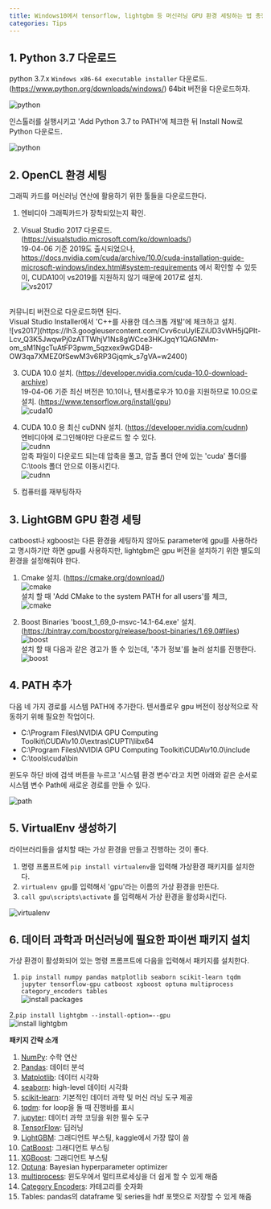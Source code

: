 ```yaml
---
title: Windows10에서 tensorflow, lightgbm 등 머신러닝 GPU 환경 세팅하는 법 총정리
categories: Tips
---
```


## 1. Python 3.7 다운로드

python 3.7.x `Windows x86-64 executable installer` 다운로드. (https://www.python.org/downloads/windows/) 64bit 버전을 다운로드하자.

![python](https://lh3.googleusercontent.com/KUTlPGtO9AoZilWURVTfmHPIw_PtAEFpOP7zaxgTyMktl5Lg8_AaqNbDpIMNwtl4Tb63TQl8gbq3oWNgv3cpUa1wz7jed16DlZ0jbdenCjpus1GwI021hDNmhv5vGxuHgtjzkjZELw=w2400)

인스톨러를 실행시키고 'Add Python 3.7 to PATH'에 체크한 뒤 Install Now로 Python 다운로드.

![python](https://lh3.googleusercontent.com/SFyU01mn_Kxle2bOReEzd6rTQsQ5o_IV-uxPO387CaXbRBvXDoiYKHUTvL8rRHUJp6m2Qv0JVfqjloUYaWPlcaDJuGgryw6YQMR02AfXXVOvQdLLmSFLdJUzs5SzzrP6w7aO-LQC1A=w2400)

## 2. OpenCL 환경 세팅

그래픽 카드를 머신러닝 연산에 활용하기 위한 툴들을 다운로드한다.

1. 엔비디아 그래픽카드가 장착되있는지 확인.

2. Visual Studio 2017 다운로드. (https://visualstudio.microsoft.com/ko/downloads/) <br>
19-04-06  기준 2019도 출시되었으나, https://docs.nvidia.com/cuda/archive/10.0/cuda-installation-guide-microsoft-windows/index.html#system-requirements 에서 확인할 수 있듯이, CUDA10이 vs2019를 지원하지 않기 때문에 2017로 설치. <br>
![vs2017](https://lh3.googleusercontent.com/23B5OzQHtGxIkq8boQU0loZ3iNlJ_fUqxT9Jf83QuwOv5dXdEX-6dYDDTs-7mzae4_xCISnwlW1ZHSuW2G1HeOmaGxV28kEaIyyXjJn6qeFxogMqmG9SRg_DcK2TX4o1vITLTfw59Q=w2400)
<br>
커뮤니티 버전으로 다운로드하면 된다. <br>
Visual Studio Installer에서 'C++를 사용한 데스크톱 개발'에 체크하고 설치.<br>
![vs2017](https://lh3.googleusercontent.com/Cvv6cuUyIEZiUD3vWH5jQPIt-Lcv_Q3K5JwqwPj0zATTWhjV1Ns8gWCce3HKJgqY1QAGNMm-om_sM1NgcTuAtFP3pwm_5qzxex9wGD4B-OW3qa7XMEZ0fSewM3v6RP3Gjqmk_s7gVA=w2400)

3. CUDA 10.0 설치. (https://developer.nvidia.com/cuda-10.0-download-archive) <br>
19-04-06 기준 최신 버전은 10.1이나, 텐서플로우가 10.0을 지원하므로 10.0으로 설치. (https://www.tensorflow.org/install/gpu)<br>
![cuda10](https://lh3.googleusercontent.com/m7gYoAMQOlFkcxyElbx6jUPKhgHL5ohmDeSKRWYto2kCWYRPkjG7PLUEEy_lq6v6RuykwML13GGngGTSdey3blSJt1UXbsqZqUmd2GuTjkQwdnHK8zsPZe-eSWz3-4YozFWB2enVhA=w2400)<br>

4. CUDA 10.0 용 최신 cuDNN 설치. (https://developer.nvidia.com/cudnn) <br>
엔비디아에 로그인해야만 다운로드 할 수 있다. <br>
![cudnn](https://lh3.googleusercontent.com/guwcyNB9ikkh42CvPNx8mMBKIPAVBk95et4Lpv1JJEoEy9gaYQ4UoHtesRxGowmL2WSQxc444yobx8a8Y4On15AkWqIU79YsNQxvNUfbd0_7HwY3dIO3LhQngKos0kAcWAlFp1LZEw=w2400)<br>
압축 파일이 다운로드 되는데 압축을 풀고, 압출 폴더 안에 있는 'cuda' 폴더를 C:\tools 폴더 안으로 이동시킨다. <br>
![cudnn](https://lh3.googleusercontent.com/AKJw4ND4oBNB_5RJn3e2LKdHJaGuzq2rW4eYLgifrSsLcosArbX9dnt5o6hRAlO9mVrkBYQH5RFEqwjf3HELsAhDN41KZ9SRARTRtOMvErN27ZlcOTxgXVUMuR0ZrzLuPb4-7MxQUg=w2400)

5. 컴퓨터를 재부팅하자

## 3. LightGBM GPU 환경 세팅

catboost나 xgboost는 다른 환경을 세팅하지 않아도 parameter에 gpu를 사용하라고 명시하기만 하면 gpu를 사용하지만, lightgbm은 gpu 버전을 설치하기 위한 별도의 환경을 설정해줘야 한다.

1. Cmake 설치. (https://cmake.org/download/) <br>
![cmake](https://lh3.googleusercontent.com/oW08lMO30qUQraT7h4YPi4O_6IpMqO4j-WlD03B0wuvQSmgpuFCyzchRT4MNhYM0mzJMH6tg1LecOlhnqiFKPxwhSeFAhY4NAkIWntEaLGviyXu6C_ElgRwUNhpG8ZPEn_-9IgwBEg=w2400) <br>
설치 할 때 'Add CMake to the system PATH for all users'를 체크, <br>
![cmake](https://lh3.googleusercontent.com/sVLW2s2x2B1yXA4eW8qrhhXxMfPBufiPyBvtrW1b2vn7VgYzeeIDsuWUJS2A-LjmqbuFncnOlEBNV9QCojqVcA7cA1nK9Ig8hs0vIZsiZDvyUZVzkVkjg5pSyFGbsCv3YTqwibm6FQ=w2400)

2. Boost Binaries 'boost_1_69_0-msvc-14.1-64.exe' 설치. (https://bintray.com/boostorg/release/boost-binaries/1.69.0#files) <br>
![boost](https://lh3.googleusercontent.com/0f8IBKDz3z1C2dZXH945EHoNG5hdtZa7N4YQzFCLQWm-ikJuNPbB026bbfkazF9a1yzEyH5uOWubO-7zdSaiSAWWcDcH-LhlKD75UkIrJLp0K9Xm6tnRLXf-rqV8HCu-dvWNSl37sQ=w2400) <br>
설치 할 때 다음과 같은 경고가 뜰 수 있는데, '추가 정보'를 눌러 설치를 진행한다. <br>
![boost](https://lh3.googleusercontent.com/CtbWcOnVk-ZbkU8l4qLbsmrPErqDAz6Julj59IRQfPUcCUrEsWRiYRCIlWWJ2GQ5SmLBolHnD1fmbgBZqE0ZyOF1wqO4LPN67SunOGsQPsP7YsI3R6FWPA_joRWDoUhoV9MEpXgUsA=w2400)

## 4. PATH 추가

다음 네 가지 경로를 시스템 PATH에 추가한다. 텐서플로우 gpu 버전이 정상적으로 작동하기 위해 필요한 작업이다.

* C:\Program Files\NVIDIA GPU Computing Toolkit\CUDA\v10.0\extras\CUPTI\libx64
* C:\Program Files\NVIDIA GPU Computing Toolkit\CUDA\v10.0\include
* C:\tools\cuda\bin

윈도우 하단 바에 검색 버튼을 누르고 '시스템 환경 변수'라고 치면 아래와 같은 순서로 시스템 변수 Path에 새로운 경로를 만들 수 있다.

![path](https://lh3.googleusercontent.com/A2WSaY5uxSuTlNBwqZzo0ctp8Zgfe9-urKIAfzIPO-HTUsZ4lkcErmDe1G6vr7yBiVn43Ny0QmnZMb8KGGfjHFSEz5gztPZDu-69X6bJRlqWVAWCgCYFwnasziANkHjLdI8X0njinw=w2400)

## 5. VirtualEnv 생성하기

라이브러리들을 설치할 때는 가상 환경을 만들고 진행하는 것이 좋다.

1. 명령 프롬프트에 `pip install virtualenv`을 입력해 가상환경 패키지를 설치한다.
2. `virtualenv gpu`를 입력해서 'gpu'라는 이름의 가상 환경을 만든다.
3. `call gpu\scripts\activate` 를 입력해서 가상 환경을 활성화시킨다.

![virtualenv](https://lh3.googleusercontent.com/9DtqgzR9x3gzV_95xRvy4ZikqkcYOWBYKE6ajX4Kr4FLDP9n2YHT74D87zGt6hgyobxWg7rhbCf5Qt6uGKCDgoUzpNPiIFyaDG8sdvWN7tlKJOvTLV-O33lekf67w_UNZ0yyCqrivg=w2400)

## 6. 데이터 과학과 머신러닝에 필요한 파이썬 패키지 설치

가상 환경이 활성화되어 있는 명령 프롬프트에 다음을 입력해서 패키지를 설치한다.

1. `pip install numpy pandas matplotlib seaborn scikit-learn tqdm jupyter tensorflow-gpu catboost xgboost optuna multiprocess category_encoders tables` <br>
![install packages](https://lh3.googleusercontent.com/P0fifwPjOVXSR_slpWh93XwV1GHV6CAicCa6yp_BO9hYnSZYv4iKeKykQLFNhNBrtRk3a8yOPIFt56l9wz3AqmWaKhjUK5n26UYSiQJG6UsvT15ErxllmzHGdBX1JEzDBpuI5DlFUQ=w2400)

2.`pip install lightgbm --install-option=--gpu` <br>
![install lightgbm](https://lh3.googleusercontent.com/bDPVCCh8nIrOKsjMJM9YYZRSdWqzlCW_dOEvGknaLkaUQRA8XSJ_W59uWxhA4AY8oUwggfmMYTy9YKbDjaHtLdh9ulmQsMG-uE6TYVkuAYwpXLe-UgOdwNqsj2aflZa_gzai1liQTg=w2400)

**패키지 간략 소개**
1. [NumPy](http://www.numpy.org/): 수학 연산
2. [Pandas](https://pandas.pydata.org/): 데이터 분석
3. [Matplotlib](https://matplotlib.org/): 데이터 시각화
4. [seaborn](https://seaborn.pydata.org/): high-level 데이터 시각화
5. [scikit-learn](https://scikit-learn.org/): 기본적인 데이터 과학 및 머신 러닝 도구 제공
6. [tqdm](https://github.com/tqdm/tqdm): for loop을 돌 때 진행바를 표시
7. [jupyter](https://jupyter.org/): 데이터 과학 코딩을 위한 필수 도구
8. [TensorFlow](https://www.tensorflow.org/): 딥러닝
9. [LightGBM](https://lightgbm.readthedocs.io/en/latest/): 그래디언트 부스팅, kaggle에서 가장 많이 씀
10. [CatBoost](https://tech.yandex.com/catboost/): 그래디언트 부스팅
11. [XGBoost](https://xgboost.readthedocs.io/en/latest/index.html): 그래디언트 부스팅
12. [Optuna](https://optuna.org/): Bayesian hyperparameter optimizer
13. [multiprocess](https://github.com/uqfoundation/multiprocess): 윈도우에서 멀티프로세싱을 더 쉽게 할 수 있게 해줌
14. [Category Encoders](http://contrib.scikit-learn.org/categorical-encoding): 카테고리를 숫자화
15. Tables: pandas의 dataframe 및 series을 hdf 포맷으로 저장할 수 있게 해줌
